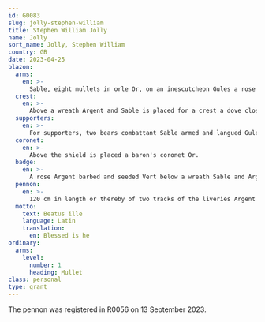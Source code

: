 ```yaml
---
id: G0083
slug: jolly-stephen-william
title: Stephen William Jolly
name: Jolly
sort_name: Jolly, Stephen William
country: GB
date: 2023-04-25
blazon:
  arms:
    en: >-
      Sable, eight mullets in orle Or, on an inescutcheon Gules a rose Argent barbed and seeded Vert. 
  crest:
    en: >-
      Above a wreath Argent and Sable is placed for a crest a dove closed Argent gorged with a collar Gules studded with three visible mullets Or, holding in its beak an olive branch proper.
  supporters:
    en: >-
      For supporters, two bears combattant Sable armed and langued Gules, each gorged with a collar of the Last studded with three visible mullets Or. Each bear holds in pale a battle banner, that at dexter Argent a saltire Gules (Atholl), that at sinister Azure a saltire Or (Appin).
  coronet:
    en: >-
      Above the shield is placed a baron's coronet Or.
  badge:
    en: >-
      A rose Argent barbed and seeded Vert below a wreath Sable and Argent surmounted by a baron's coronet Or.
  pennon:
    en: >-
      120 cm in length or thereby of two tracks of the liveries Argent and Sable with the Arms of the petitioner in the hoist bearing this motto BEATUS ILLE in two lines counterchanged.
  motto:
    text: Beatus ille
    language: Latin
    translation:
      en: Blessed is he
ordinary:
  arms:
    level:
      number: 1
      heading: Mullet
class: personal
type: grant
---
```


The pennon was registered in R0056 on 13 September 2023.
